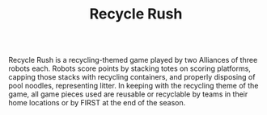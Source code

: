 ﻿---
layout: first
title: Recycle Rush
year: 2015
vid: https://www.youtube.com/embed/W6UYFKNGHJ8
img: /resources/img/rrlogo.png
---

<p style="padding-top:10px">Recycle Rush is a recycling-themed game played by two Alliances of three robots each. Robots score points by stacking totes on scoring platforms, capping those stacks with recycling containers, and properly disposing of pool noodles, representing litter. In keeping with the recycling theme of the game, all game pieces used are reusable or recyclable by teams in their home locations or by FIRST at the end of the season.</p>


